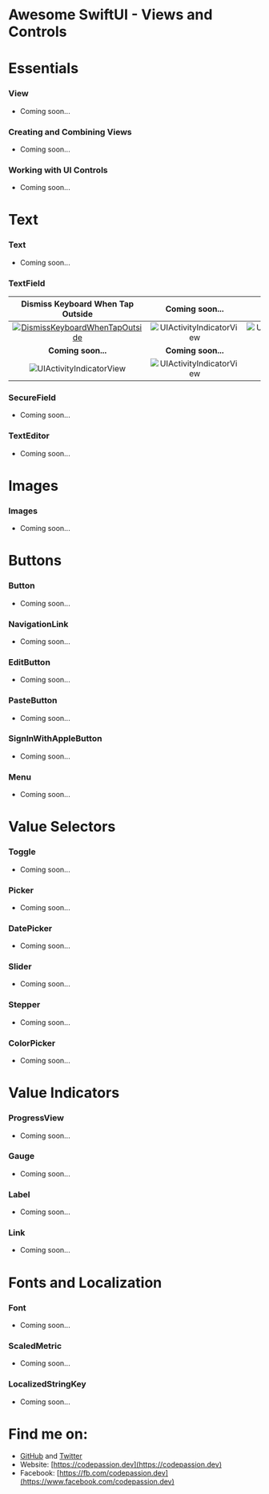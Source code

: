 # Awesome SwiftUI - Views and Controls

# Essentials

### View

- Coming soon...

### Creating and Combining Views

- Coming soon...

### Working with UI Controls

- Coming soon...

# Text

### Text

- Coming soon...

### TextField

**Dismiss Keyboard When Tap Outside** | **Coming soon...**     | **Coming soon...**
:--:|:--:|:--:|
[![DismissKeyboardWhenTapOutside](preview/DismissKeyboardWhenTapOutside.gif)](https://github.com/CodePassion-dev/awesome-swiftui/blob/master/user-interface/views-and-controls/text/DismissKeyboardWhenTapOutside.swift) | ![UIActivityIndicatorView](preview/UIActivityIndicatorView.gif) | ![UIActivityIndicatorView](preview/UIActivityIndicatorView.gif)
**Coming soon...** | **Coming soon...**
![UIActivityIndicatorView](preview/UIActivityIndicatorView.gif) | ![UIActivityIndicatorView](preview/UIActivityIndicatorView.gif) |

### SecureField

- Coming soon...

### TextEditor

- Coming soon...

# Images

### Images

- Coming soon...

# Buttons

### Button

- Coming soon...

### NavigationLink

- Coming soon...

### EditButton

- Coming soon...

### PasteButton

- Coming soon...

### SignInWithAppleButton

- Coming soon...

### Menu

- Coming soon...

# Value Selectors

### Toggle

- Coming soon...

### Picker

- Coming soon...

### DatePicker

- Coming soon...

### Slider

- Coming soon...

### Stepper

- Coming soon...

### ColorPicker

- Coming soon...

# Value Indicators

### ProgressView

- Coming soon...

### Gauge

- Coming soon...

### Label

- Coming soon...

### Link

- Coming soon...


# Fonts and Localization

### Font

- Coming soon...

### ScaledMetric

- Coming soon...

### LocalizedStringKey

- Coming soon...

# Find me on:

- [GitHub](https://github.com/duonghominhhuy) and [Twitter](https://twitter.com/duonghominhhuy)
- Website: [https://codepassion.dev](https://codepassion.dev)
- Facebook: [https://fb.com/codepassion.dev](https://www.facebook.com/codepassion.dev)


